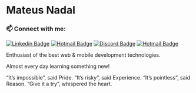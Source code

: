 # Mateus Nadal

### 📫 Connect with me:

[![Linkedin Badge](	https://img.shields.io/badge/LinkedIn-0077B5?style=for-the-badge&logo=linkedin&logoColor=white&link=https://www.linkedin.com/in/nadalmateus/)](https://www.linkedin.com/in/nadalmateus/) 
[![Hotmail Badge](https://img.shields.io/badge/Microsoft_Outlook-0078D4?style=for-the-badge&logo=microsoft-outlook&logoColor=white&link=mailto:nadalmateus@outlook.com)](mailto:nadalmateus@outlook.com)
[![Discord Badge](https://img.shields.io/badge/nadalmateus-7289DA?style=for-the-badge&logo=discord&logoColor=white)](nadalmateus#2417)
[![Hotmail Badge](	https://img.shields.io/badge/Instagram-E4405F?style=for-the-badge&logo=instagram&logoColor=white)](mailto:nadalmateus@outlook.com)



Enthusiast of the best web & mobile development technologies.

Almost every day learning something new!

“It’s impossible”, said Pride. “It’s risky”, said Experience. “It’s pointless”, said Reason. “Give it a try”, whispered the heart.

